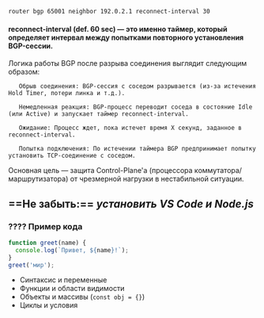   `router bgp 65001
         neighbor 192.0.2.1 reconnect-interval 30`

 #### reconnect-interval (def. 60 sec) — это именно таймер, который определяет интервал между попытками повторного установления BGP-сессии.

 Логика работы BGP после разрыва соединения выглядит следующим образом:

       Обрыв соединения: BGP-сессия с соседом разрывается (из-за истечения Hold Timer, потери линка и т.д.).

       Немедленная реакция: BGP-процесс переводит соседа в состояние Idle (или Active) и запускает таймер reconnect-interval.

       Ожидание: Процесс ждет, пока истечет время X секунд, заданное в reconnect-interval.

       Попытка подключения: По истечении таймера BGP предпринимает попытку установить TCP-соединение с соседом.
	
 Основная цель — защита Control-Plane'а (процессора коммутатора/маршрутизатора) от чрезмерной нагрузки в нестабильной ситуации.





==Не забыть:== _установить VS Code и Node.js_
---
### ???? Пример кода
```javascript
function greet(name) {
  console.log(`Привет, ${name}!`);
}
greet('мир');
```
- Синтаксис и переменные
- Функции и области видимости
- Объекты и массивы (`const obj = {}`)
- Циклы и условия 
